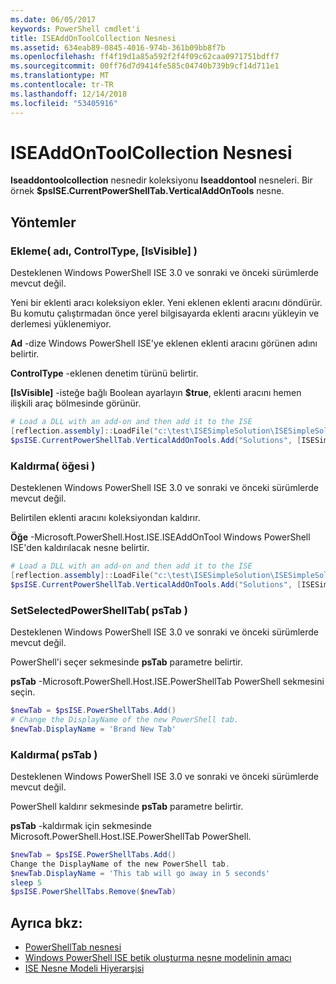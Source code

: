 ```yaml
---
ms.date: 06/05/2017
keywords: PowerShell cmdlet'i
title: ISEAddOnToolCollection Nesnesi
ms.assetid: 634eab89-0845-4016-974b-361b09bb8f7b
ms.openlocfilehash: ff4f19d1a85a592f2f4f09c62caa0971751bdff7
ms.sourcegitcommit: 00ff76d7d9414fe585c04740b739b9cf14d711e1
ms.translationtype: MT
ms.contentlocale: tr-TR
ms.lasthandoff: 12/14/2018
ms.locfileid: "53405916"
---
```

# <a name="the-iseaddontoolcollection-object"></a>ISEAddOnToolCollection Nesnesi

**Iseaddontoolcollection** nesnedir koleksiyonu **Iseaddontool** nesneleri. Bir örnek **$psISE.CurrentPowerShellTab.VerticalAddOnTools** nesne.

## <a name="methods"></a>Yöntemler

### <a name="add-name-controltype-isvisible-"></a>Ekleme\( adı, ControlType, \[IsVisible\] \)

Desteklenen Windows PowerShell ISE 3.0 ve sonraki ve önceki sürümlerde mevcut değil.

Yeni bir eklenti aracı koleksiyon ekler. Yeni eklenen eklenti aracını döndürür. Bu komutu çalıştırmadan önce yerel bilgisayarda eklenti aracını yükleyin ve derlemesi yüklenemiyor.

**Ad** -dize Windows PowerShell ISE'ye eklenen eklenti aracını görünen adını belirtir.

**ControlType** -eklenen denetim türünü belirtir.

**\[IsVisible\]**  -isteğe bağlı Boolean ayarlayın **$true**, eklenti aracını hemen ilişkili araç bölmesinde görünür.

```powershell
# Load a DLL with an add-on and then add it to the ISE
[reflection.assembly]::LoadFile("c:\test\ISESimpleSolution\ISESimpleSolution.dll")
$psISE.CurrentPowerShellTab.VerticalAddOnTools.Add("Solutions", [ISESimpleSolution.Solution], $true)
```

### <a name="remove-item-"></a>Kaldırma\( öğesi \)

Desteklenen Windows PowerShell ISE 3.0 ve sonraki ve önceki sürümlerde mevcut değil.

Belirtilen eklenti aracını koleksiyondan kaldırır.

**Öğe** -Microsoft.PowerShell.Host.ISE.ISEAddOnTool Windows PowerShell ISE'den kaldırılacak nesne belirtir.

```powershell
# Load a DLL with an add-on and then add it to the ISE
[reflection.assembly]::LoadFile("c:\test\ISESimpleSolution\ISESimpleSolution.dll")
$psISE.CurrentPowerShellTab.VerticalAddOnTools.Add("Solutions", [ISESimpleSolution.Solution], $true)
```

### <a name="setselectedpowershelltab-pstab-"></a>SetSelectedPowerShellTab\( psTab \)

Desteklenen Windows PowerShell ISE 3.0 ve sonraki ve önceki sürümlerde mevcut değil.

PowerShell'i seçer sekmesinde **psTab** parametre belirtir.

**psTab** -Microsoft.PowerShell.Host.ISE.PowerShellTab PowerShell sekmesini seçin.

```powershell
$newTab = $psISE.PowerShellTabs.Add()
# Change the DisplayName of the new PowerShell tab.
$newTab.DisplayName = 'Brand New Tab'
```

### <a name="remove-pstab-"></a>Kaldırma\( psTab \)

Desteklenen Windows PowerShell ISE 3.0 ve sonraki ve önceki sürümlerde mevcut değil.

PowerShell kaldırır sekmesinde **psTab** parametre belirtir.

**psTab** -kaldırmak için sekmesinde Microsoft.PowerShell.Host.ISE.PowerShellTab PowerShell.

```powershell
$newTab = $psISE.PowerShellTabs.Add()
Change the DisplayName of the new PowerShell tab.
$newTab.DisplayName = 'This tab will go away in 5 seconds'
sleep 5
$psISE.PowerShellTabs.Remove($newTab)
```

## <a name="see-also"></a>Ayrıca bkz:

- [PowerShellTab nesnesi](The-PowerShellTab-Object.md)
- [Windows PowerShell ISE betik oluşturma nesne modelinin amacı](Purpose-of-the-Windows-PowerShell-ISE-Scripting-Object-Model.md)
- [ISE Nesne Modeli Hiyerarşisi](The-ISE-Object-Model-Hierarchy.md)